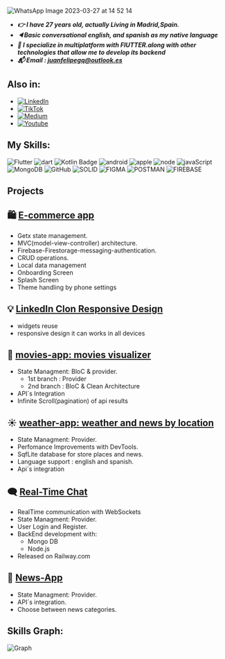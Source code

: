 
  
![WhatsApp Image 2023-03-27 at 14 52 14](https://user-images.githubusercontent.com/97085649/228051512-29263cef-d368-43c9-ae78-f2256a32035f.jpeg)

* ***:point_right: I have 27 years old, actually Living in Madrid,Spain.***
* ***:speaker:Basic conversational english, and spanish as my native language***
* ***:dart: I specialize in multiplatform with FlUTTER.along with other technologies that allow me to develop its backend***
* ***:mailbox_with_mail: Email : juanfelipegq@outlook.es***

## Also in:

- [![LinkedIn](https://img.shields.io/badge/LinkedIn-0077B5?style=for-the-badge&logo=linkedin&logoColor=white)](https://www.linkedin.com/in/juan-felipe-garcia-quintana-5172a1126/)
- [![TikTok](https://img.shields.io/badge/TikTok-000000?style=for-the-badge&logo=tiktok&logoColor=white)](https://www.tiktok.com/@mobilexdev)
- [![Medium](https://img.shields.io/badge/Medium-12100E?style=for-the-badge&logo=medium&logoColor=white)](https://medium.com/@JuanFGQ)
- [![Youtube](https://img.shields.io/badge/YouTube-FF0000?style=for-the-badge&logo=youtube&logoColor=white)](https://www.youtube.com/@mobilexdev)
  

## My Skills:

![Flutter](https://img.shields.io/badge/Flutter-02569B.svg?style=for-the-badge&logo=Flutter&logoColor=white)
![dart](https://img.shields.io/badge/Dart-0175C2?style=for-the-badge&logo=dart&logoColor=white)
![Kotlin Badge](https://img.shields.io/badge/Kotlin-7F52FF?logo=kotlin&logoColor=fff&style=for-the-badge)
![android](https://img.shields.io/badge/Android-3DDC84?style=for-the-badge&logo=android&logoColor=white)
![apple](https://img.shields.io/badge/iOS-000000?style=for-the-badge&logo=ios&logoColor=white)
![node](https://img.shields.io/badge/Node.js-43853D?style=for-the-badge&logo=node.js&logoColor=white)
![javaScript](https://img.shields.io/badge/JavaScript-F7DF1E?style=for-the-badge&logo=javascript&logoColor=black)
![MongoDB](https://img.shields.io/badge/MongoDB-4EA94B?style=for-the-badge&logo=mongodb&logoColor=white)
![GitHub](https://img.shields.io/badge/GitHub-100000?style=for-the-badge&logo=github&logoColor=white)
![SOLID](https://img.shields.io/badge/Solid-2C4F7C.svg?style=for-the-badge&logo=Solid&logoColor=white)
![FIGMA](https://img.shields.io/badge/Figma-F24E1E.svg?style=for-the-badge&logo=Figma&logoColor=white)
![POSTMAN](https://img.shields.io/badge/Postman-FF6C37.svg?style=for-the-badge&logo=Postman&logoColor=white)
![FIREBASE](https://img.shields.io/badge/Firebase-FFCA28.svg?style=for-the-badge&logo=Firebase&logoColor=black)





## Projects 
## :shopping: [E-commerce app](https://github.com/JuanFGQ/e_comerce_app)
  * Getx state management.
  * MVC(model-view-controller) architecture.
  * Firebase-Firestorage-messaging-authentication.
  * CRUD operations.
  * Local data management
  * Onboarding Screen
  * Splash Screen
  * Theme handling by phone settings

## :bulb: [LinkedIn Clon Responsive Design](https://github.com/JuanFGQ/linkedin_responsive_clon/tree/master)
  * widgets reuse
  * responsive design it can works in all devices 

## :movie_camera: [movies-app: movies visualizer](https://github.com/JuanFGQ/movies-App.git)
  * State Managment: BloC & provider.
      * 1st branch : Provider
      * 2nd branch : BloC & Clean Architecture
  * API´s Integration
  * Infinite Scroll(pagination) of api results
    
## :sunny: [weather-app: weather and news by location](https://github.com/JuanFGQ/weather_app)
  *  State Managment: Provider.
  *  Perfomance Improvements with DevTools.
  *  SqfLite database for store places and news.
  *  Language support :  english and spanish.
  *  Api´s integration
## :left_speech_bubble: [Real-Time Chat](https://github.com/JuanFGQ/Real-Time-Chat.git)
  * RealTime communication with WebSockets
  * State Managment: Provider.
  * User Login and Register.
  * BackEnd development with:
      *  Mongo DB
      *  Node.js
  * Released on Railway.com
## :newspaper: [News-App](https://github.com/JuanFGQ/news_app.git)
  *  State Managment: Provider.
  *  API´s integration.
  *  Choose between news categories.


## Skills Graph:
![Graph](https://github-readme-stats.vercel.app/api/top-langs/?username=JuanFGQ&theme=blue-green)

